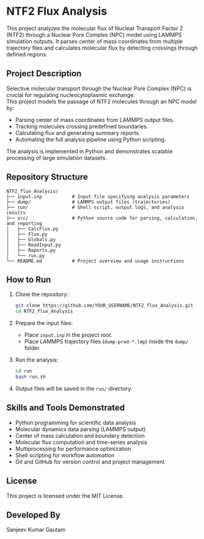 # NTF2 Flux Analysis

This project analyzes the molecular flux of Nuclear Transport Factor 2 (NTF2) through a Nuclear Pore Complex (NPC) model using LAMMPS simulation outputs. It parses center of mass coordinates from multiple trajectory files and calculates molecular flux by detecting crossings through defined regions.

## Project Description

Selective molecular transport through the Nuclear Pore Complex (NPC) is crucial for regulating nucleocytoplasmic exchange.  
This project models the passage of NTF2 molecules through an NPC model by:

- Parsing center of mass coordinates from LAMMPS output files.
- Tracking molecules crossing predefined boundaries.
- Calculating flux and generating summary reports.
- Automating the full analysis pipeline using Python scripting.

The analysis is implemented in Python and demonstrates scalable processing of large simulation datasets.

## Repository Structure

```
NTF2_flux_Analysis/
├── input.inp           # Input file specifying analysis parameters
├── dump/               # LAMMPS output files (trajectories)
├── run/                # Shell script, output logs, and analysis results
├── src/                # Python source code for parsing, calculation, and reporting
│   ├── CalcFlux.py
│   ├── Flux.py
│   ├── Globals.py
│   ├── ReadInput.py
│   ├── Reports.py
│   └── run.py
└── README.md           # Project overview and usage instructions
```

## How to Run

1. Clone the repository:
   ```bash
   git clone https://github.com/YOUR_USERNAME/NTF2_flux_Analysis.git
   cd NTF2_flux_Analysis
   ```

2. Prepare the input files:
   - Place `input.inp` in the project root.
   - Place LAMMPS trajectory files (`dump-prod-*.lmp`) inside the `dump/` folder.

3. Run the analysis:
   ```bash
   cd run
   bash run.sh
   ```

4. Output files will be saved in the `run/` directory.

## Skills and Tools Demonstrated

- Python programming for scientific data analysis
- Molecular dynamics data parsing (LAMMPS output)
- Center of mass calculation and boundary detection
- Molecular flux computation and time-series analysis
- Multiprocessing for performance optimization
- Shell scripting for workflow automation
- Git and GitHub for version control and project management

## License

This project is licensed under the MIT License.

## Developed By

Sanjeev Kumar Gautam
